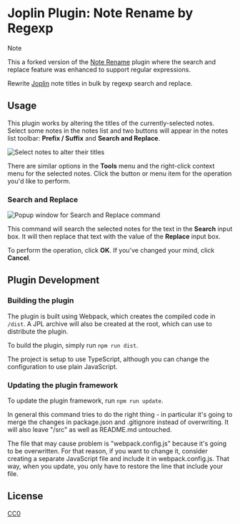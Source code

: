 # Joplin Plugin: Note Rename by Regexp

> [!NOTE] 
> This a forked version of the [Note Rename](/cuibonobo/joplin-plugin-note-rename)
> plugin where the search and replace feature was enhanced to support
> regular expressions.

Rewrite [Joplin](https://joplinapp.org/) note titles in bulk by regexp search and replace.

## Usage

This plugin works by altering the titles of the currently-selected notes. Select some notes in the notes list and two buttons will appear in the notes list toolbar: **Prefix / Suffix** and **Search and Replace**.

![Select notes to alter their titles](./assets/note-rename-toolbar-buttons.png)

There are similar options in the **Tools** menu and the right-click context menu for the selected notes. Click the button or menu item for the operation you'd like to perform.

### Search and Replace

![Popup window for Search and Replace command](./assets/note-rename-replace.png)

This command will search the selected notes for the text in the **Search** input box. It will then replace that text with the value of the **Replace** input box.

To perform the operation, click **OK**. If you've changed your mind, click **Cancel**.

## Plugin Development

### Building the plugin

The plugin is built using Webpack, which creates the compiled code in `/dist`. A JPL archive will also be created at the root, which can use to distribute the plugin.

To build the plugin, simply run `npm run dist`.

The project is setup to use TypeScript, although you can change the configuration to use plain JavaScript.

### Updating the plugin framework

To update the plugin framework, run `npm run update`.

In general this command tries to do the right thing - in particular it's going to merge the changes in package.json and .gitignore instead of overwriting. It will also leave "/src" as well as README.md untouched.

The file that may cause problem is "webpack.config.js" because it's going to be overwritten. For that reason, if you want to change it, consider creating a separate JavaScript file and include it in webpack.config.js. That way, when you update, you only have to restore the line that include your file.

## License

[CC0](./LICENSE)
